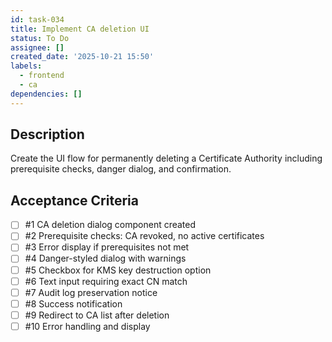 ```yaml
---
id: task-034
title: Implement CA deletion UI
status: To Do
assignee: []
created_date: '2025-10-21 15:50'
labels:
  - frontend
  - ca
dependencies: []
---
```


## Description

<!-- SECTION:DESCRIPTION:BEGIN -->
Create the UI flow for permanently deleting a Certificate Authority including prerequisite checks, danger dialog, and confirmation.
<!-- SECTION:DESCRIPTION:END -->

## Acceptance Criteria
<!-- AC:BEGIN -->
- [ ] #1 CA deletion dialog component created
- [ ] #2 Prerequisite checks: CA revoked, no active certificates
- [ ] #3 Error display if prerequisites not met
- [ ] #4 Danger-styled dialog with warnings
- [ ] #5 Checkbox for KMS key destruction option
- [ ] #6 Text input requiring exact CN match
- [ ] #7 Audit log preservation notice
- [ ] #8 Success notification
- [ ] #9 Redirect to CA list after deletion
- [ ] #10 Error handling and display
<!-- AC:END -->

